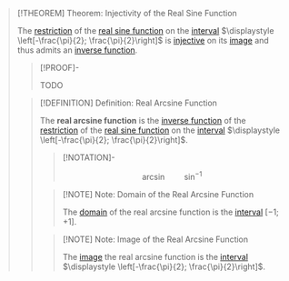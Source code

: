 >[!THEOREM] Theorem: Injectivity of the Real Sine Function
>
>The [restriction](../../../../../../Functions/Restriction.md) of the [real sine function](../../Real%20Sine%20Function/Real%20Sine%20Function.md) on the [interval](../../../../../../../Set%20Theory/Ordering/Intervals.md) $\displaystyle \left[-\frac{\pi}{2}; \frac{\pi}{2}\right]$ is [injective](../../../../../../Functions/Types%20of%20Functions/Injection.md) on its [image](../../../../../../Functions/Image%20of%20a%20Function.md) and thus admits an [inverse function](../../../../../../Functions/Types%20of%20Functions/Inverse%20Function.md).
>
>>[!PROOF]-
>>
>>TODO
>>
>
>>[!DEFINITION] Definition: Real Arcsine Function
>>
>>The **real arcsine function** is the [inverse function](../../../../../../Functions/Types%20of%20Functions/Inverse%20Function.md) of the [restriction](../../../../../../Functions/Restriction.md) of the [real sine function](../../Real%20Sine%20Function/Real%20Sine%20Function.md) on the [interval](../../../../../../../Set%20Theory/Ordering/Intervals.md) $\displaystyle \left[-\frac{\pi}{2}; \frac{\pi}{2}\right]$.
>>
>>>[!NOTATION]-
>>>
>>>$$
>>>\arcsin  \qquad \sin^{-1}
>>>$$
>>>
>>
>>>[!NOTE] Note: Domain of the Real Arcsine Function
>>>
>>>The [domain](../../../../../../Functions/Domain%20of%20a%20Function.md) of the real arcsine function is the [interval](../../../../../../../Set%20Theory/Ordering/Intervals.md) $[-1; +1]$.
>>>
>>
>>>[!NOTE] Note: Image of the Real Arcsine Function
>>>
>>>The [image](../../../../../../Functions/Image%20of%20a%20Function.md) the real arcsine function is the [interval](../../../../../../../Set%20Theory/Ordering/Intervals.md) $\displaystyle \left[-\frac{\pi}{2}; \frac{\pi}{2}\right]$.
>>>
>>
>
